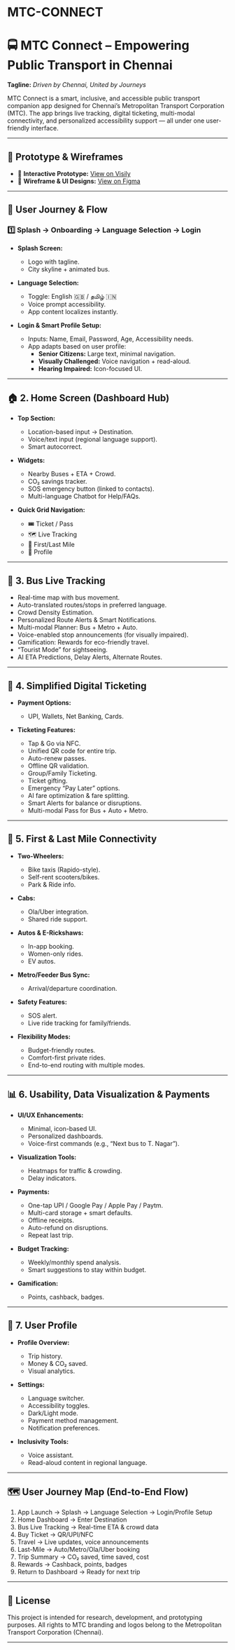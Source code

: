 # MTC-CONNECT
# 🚍 MTC Connect – Empowering Public Transport in Chennai

**Tagline:** *Driven by Chennai, United by Journeys*

MTC Connect is a smart, inclusive, and accessible public transport companion app designed for Chennai’s Metropolitan Transport Corporation (MTC). The app brings live tracking, digital ticketing, multi-modal connectivity, and personalized accessibility support — all under one user-friendly interface.

---

## 📱 Prototype & Wireframes

- 🔗 **Interactive Prototype:** [View on Visily](https://app.visily.ai/projects/dfa3d97d-68ef-49de-8f66-d2d750025eaa/boards/2135456/presenter?play-mode=Prototype)
- 🎨 **Wireframe & UI Designs:** [View on Figma](https://www.figma.com/design/xp1whke3h3Oc4uex2FrvBN/Untitled?node-id=1-3796&t=THBqpQTJmnSVYBuD-1)

---

## 🧭 User Journey & Flow

### 1️⃣ Splash → Onboarding → Language Selection → Login

- **Splash Screen:**
  - Logo with tagline.
  - City skyline + animated bus.
  
- **Language Selection:**
  - Toggle: English 🇬🇧 / தமிழ் 🇮🇳
  - Voice prompt accessibility.
  - App content localizes instantly.

- **Login & Smart Profile Setup:**
  - Inputs: Name, Email, Password, Age, Accessibility needs.
  - App adapts based on user profile:
    - **Senior Citizens:** Large text, minimal navigation.
    - **Visually Challenged:** Voice navigation + read-aloud.
    - **Hearing Impaired:** Icon-focused UI.

---

## 🏠 2. Home Screen (Dashboard Hub)

- **Top Section:**
  - Location-based input → Destination.
  - Voice/text input (regional language support).
  - Smart autocorrect.

- **Widgets:**
  - Nearby Buses + ETA + Crowd.
  - CO₂ savings tracker.
  - SOS emergency button (linked to contacts).
  - Multi-language Chatbot for Help/FAQs.

- **Quick Grid Navigation:**
  - 🎟 Ticket / Pass
  - 🗺 Live Tracking
  - 🚖 First/Last Mile
  - 👤 Profile

---

## 🚌 3. Bus Live Tracking

- Real-time map with bus movement.
- Auto-translated routes/stops in preferred language.
- Crowd Density Estimation.
- Personalized Route Alerts & Smart Notifications.
- Multi-modal Planner: Bus + Metro + Auto.
- Voice-enabled stop announcements (for visually impaired).
- Gamification: Rewards for eco-friendly travel.
- “Tourist Mode” for sightseeing.
- AI ETA Predictions, Delay Alerts, Alternate Routes.

---

## 🎫 4. Simplified Digital Ticketing

- **Payment Options:**
  - UPI, Wallets, Net Banking, Cards.

- **Ticketing Features:**
  - Tap & Go via NFC.
  - Unified QR code for entire trip.
  - Auto-renew passes.
  - Offline QR validation.
  - Group/Family Ticketing.
  - Ticket gifting.
  - Emergency “Pay Later” options.
  - AI fare optimization & fare splitting.
  - Smart Alerts for balance or disruptions.
  - Multi-modal Pass for Bus + Auto + Metro.

---

## 🚖 5. First & Last Mile Connectivity

- **Two-Wheelers:**
  - Bike taxis (Rapido-style).
  - Self-rent scooters/bikes.
  - Park & Ride info.

- **Cabs:**
  - Ola/Uber integration.
  - Shared ride support.

- **Autos & E-Rickshaws:**
  - In-app booking.
  - Women-only rides.
  - EV autos.

- **Metro/Feeder Bus Sync:**
  - Arrival/departure coordination.

- **Safety Features:**
  - SOS alert.
  - Live ride tracking for family/friends.

- **Flexibility Modes:**
  - Budget-friendly routes.
  - Comfort-first private rides.
  - End-to-end routing with multiple modes.

---

## 📊 6. Usability, Data Visualization & Payments

- **UI/UX Enhancements:**
  - Minimal, icon-based UI.
  - Personalized dashboards.
  - Voice-first commands (e.g., “Next bus to T. Nagar”).

- **Visualization Tools:**
  - Heatmaps for traffic & crowding.
  - Delay indicators.

- **Payments:**
  - One-tap UPI / Google Pay / Apple Pay / Paytm.
  - Multi-card storage + smart defaults.
  - Offline receipts.
  - Auto-refund on disruptions.
  - Repeat last trip.

- **Budget Tracking:**
  - Weekly/monthly spend analysis.
  - Smart suggestions to stay within budget.

- **Gamification:**
  - Points, cashback, badges.

---

## 👤 7. User Profile

- **Profile Overview:**
  - Trip history.
  - Money & CO₂ saved.
  - Visual analytics.

- **Settings:**
  - Language switcher.
  - Accessibility toggles.
  - Dark/Light mode.
  - Payment method management.
  - Notification preferences.

- **Inclusivity Tools:**
  - Voice assistant.
  - Read-aloud content in regional language.

---

## 🗺 User Journey Map (End-to-End Flow)

1. App Launch → Splash → Language Selection → Login/Profile Setup  
2. Home Dashboard → Enter Destination  
3. Bus Live Tracking → Real-time ETA & crowd data  
4. Buy Ticket → QR/UPI/NFC  
5. Travel → Live updates, voice announcements  
6. Last-Mile → Auto/Metro/Ola/Uber booking  
7. Trip Summary → CO₂ saved, time saved, cost  
8. Rewards → Cashback, points, badges  
9. Return to Dashboard → Ready for next trip

---

## 📌 License

This project is intended for research, development, and prototyping purposes. All rights to MTC branding and logos belong to the Metropolitan Transport Corporation (Chennai).

---


